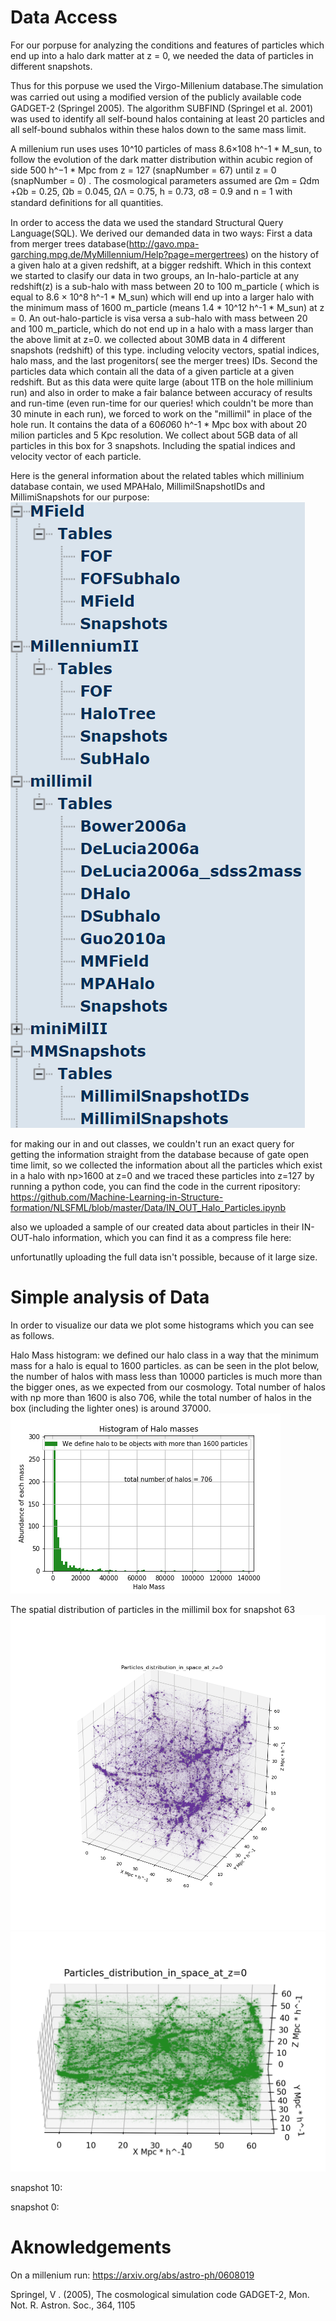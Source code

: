 # Data Access

For our porpuse for analyzing the conditions and features of particles which end up into a halo dark matter at z = 0, we needed the data of particles in different snapshots.

Thus for this porpuse we used the Virgo-Millenium database.The simulation was carried out using a modiﬁed version of the publicly available code GADGET-2  (Springel 2005). The algorithm SUBFIND (Springel et al. 2001) was used to identify all self-bound halos containing at least 20 particles and all self-bound subhalos within these halos down to the same mass limit. 

A millenium run uses  uses 10^10 particles of mass 8.6×108 h^-1 * M_sun, to follow the evolution of the dark matter distribution within acubic region of side 500 h^−1 * Mpc from z = 127 (snapNumber = 67) until z = 0 (snapNumber = 0) . The cosmological parameters assumed are Ωm = Ωdm +Ωb = 0.25, Ωb = 0.045,  ΩΛ = 0.75, h = 0.73, σ8 = 0.9 and n = 1 with standard deﬁnitions for all quantities. 

In order to access the data we used the standard Structural Query Language(SQL). 
We derived our demanded data in two ways: 
First a data from merger trees database(http://gavo.mpa-garching.mpg.de/MyMillennium/Help?page=mergertrees) on the history of a given halo at a given redshift, at a bigger redshift. Which in this context we started to clasify our data in two groups, an In-halo-particle at any redshift(z) is a sub-halo with mass between 20 to 100 m_particle ( which is equal to 8.6 × 10^8 h^-1 * M_sun) which will end up into a larger halo with the minimum mass of 1600 m_particle (means 1.4 * 10^12 h^-1 * M_sun) at z = 0. An out-halo-particle is visa versa a sub-halo with mass between 20 and 100 m_particle, which do not end up in a halo with a mass larger than the above limit at z=0. we collected about 30MB data in 4 different snapshots (redshift) of this type. including  velocity vectors, spatial indices, halo mass, and the last progenitors( see the merger trees) IDs.
Second the particles data which contain all the data of a given particle at a given redshift. But as this data were quite large (about 1TB on the hole millinium run) and also in order to make a fair balance between accuracy of results and run-time (even run-time for our queries! which couldn't be more than 30 minute in each run), we forced to work on the "millimil" in place of the hole run. It contains the data of a 60*60*60 h^-1 * Mpc box with about 20 milion particles and 5 Kpc resolution. We collect about 5GB data of all particles in this box for 3 snapshots. Including the spatial indices and velocity vector of each particle.

Here is the general information about the related tables which millinium database contain, we used MPAHalo, MillimilSnapshotIDs and MillimiSnapshots for our purpose:
![](/Data/tables.PNG)

for making our in and out classes, we couldn't run an exact query for getting the information straight from the database because of gate open time limit, so we collected the information about all the particles which exist in a halo with np>1600 at z=0 and we traced these particles into z=127 by running a python code, you can find the code in the current ripository: https://github.com/Machine-Learning-in-Structure-formation/NLSFML/blob/master/Data/IN_OUT_Halo_Particles.ipynb

also we uploaded a sample of our created data about particles in their IN-OUT-halo information, which you can find it as a compress file here:

unfortunatlly uploading the full data isn't possible, because of it large size. 
# Simple analysis of Data

In order to visualize our data we plot some histograms which you can see as follows.

Halo Mass histogram:
we defined our halo class in a way that the minimum mass for a halo is equal to 1600 particles. as can be seen in the plot below, the number of halos with mass less than 10000 particles is much more than the bigger ones, as we expected from our cosmology. Total number of halos with np more than 1600 is also 706, while the total number of halos in the box (including the lighter ones) is around 37000.
![](/Data/Histogram_of_halo_masses.png)

The spatial distribution of particles in the millimil box for snapshot 63 
![](/Data/Particles_distribution_in_space_at_z%3D0.png)
![](/Data/Snap63_1.9m_particles_spatial_distribution.PNG)

snapshot 10:

snapshot 0:


# Aknowledgements

On a millenium run: https://arxiv.org/abs/astro-ph/0608019

Springel, V . (2005), The cosmological simulation code GADGET-2, Mon. Not. R. Astron. Soc., 364, 1105 
